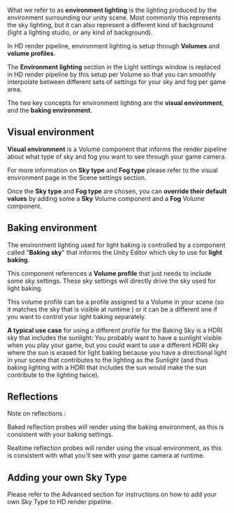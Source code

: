 What we refer to as **environment lighting** is the lighting produced by the environment surrounding our unity scene. Most commonly this represents the sky lighting, but it can also represent a different kind of background (light a lighting studio, or any kind of background).

In HD render pipeline, environment lighting is setup through **Volumes** and **volume profiles**.

The **Environment lighting** section in the Light settings window is replaced in HD render pipeline by this setup per Volume so that you can smoothly interpolate between different sets of settings for your sky and fog per game area.

The two key concepts for environment lighting are the **visual environment**, and the **baking environment**.

## Visual environment

**Visual environment** is a Volume component that informs the render pipeline about what type of sky and fog you want to see through your game camera. 

For more information on **Sky type** and **Fog type** please refer to the visual environment page in the Scene settings section.

Once the **Sky type** and **Fog type** are chosen, you can **override their default values** by adding some a **Sky** Volume component and a **Fog** Volume component.

## Baking environment

The environment lighting used for light baking is controlled by a component called "**Baking sky**" that informs the Unity Editor which sky to use for **light baking**.

This component references a **Volume profile** that just needs to include some sky settings. These sky settings will directly drive the sky used for light baking.

This volume profile can be a profile assigned to a Volume in your scene (so it matches the sky that is visible at runtime ) or it can be a different one if you want to control your light baking separately.

**A typical use case** for using a different profile for the Baking Sky is a HDRI sky that includes the sunlight: You probably want to have a sunlight visible when you play your game, but you could want to use a different HDRI sky where the sun is erased for light baking because you have a directional light in your scene that contributes to the lighting as the Sunlight (and thus baking lighting with a HDRI that includes the sun would make the sun contribute to the lighting twice).

## Reflections

Note on reflections :

Baked reflection probes will render using the baking environment, as this is consistent with your baking settings.

Realtime reflection probes will render using the visual environment, as this is consistent with what you'll see with your game camera at runtime.

## Adding your own Sky Type

Please refer to the Advanced section for instructions on how to add your own Sky Type to HD render pipeline.